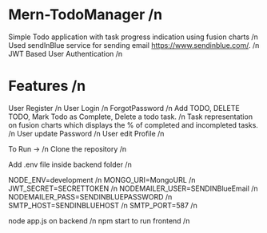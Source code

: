 # Mern-TodoManager /n

Simple Todo application with task progress indication using fusion charts /n
Used sendInBlue service for sending email https://www.sendinblue.com/. /n
JWT Based User Authentication /n

# Features /n
User Register /n
User Login /n
ForgotPassword /n
Add TODO, DELETE TODO, Mark Todo as Complete, Delete a todo task. /n
Task representation on fusion charts which displays the % of completed and incompleted tasks. /n
User update Password /n
User edit Profile /n


To Run -> /n
Clone the repository /n

Add .env file inside backend folder /n

NODE_ENV=development /n
MONGO_URI=MongoURL /n
JWT_SECRET=SECRETTOKEN /n
NODEMAILER_USER=SENDINBlueEmail /n
NODEMAILER_PASS=SENDINBLUEPASSWORD /n
SMTP_HOST=SENDINBLUEHOST /n
SMTP_PORT=587 /n

node app.js on backend /n
npm start to run frontend /n



